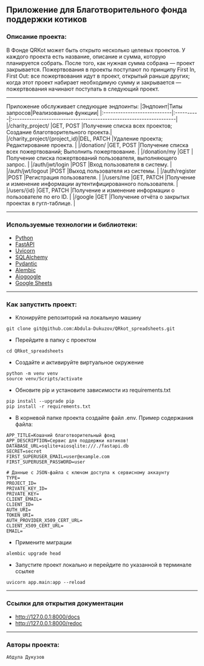 ## Приложение для Благотворительного фонда поддержки котиков


### Описание проекта:

В Фонде QRKot может быть открыто несколько целевых проектов. У каждого проекта есть название, описание и сумма, которую планируется собрать. После того, как нужная сумма собрана — проект закрывается.
Пожертвования в проекты поступают по принципу First In, First Out: все пожертвования идут в проект, открытый раньше других; когда этот проект набирает необходимую сумму и закрывается — пожертвования начинают поступать в следующий проект.

---

Приложение обслуживает следующие эндпоинты:
|Эндпоинт|Типы запросов|Реализованные функции|
|:----------------------------|:----------|:-------------------------------------------------------------------|
|/charity_project/            |GET, POST  |Получение списка всех проектов; Создание благотворительного проекта.|
|/charity_project/{project_id}|DEL, PATCH |Удаление проекта; Редактирование проекта.                           |
|/donation/                   |GET, POST  |Получение списка всех пожертвований; Выполнить пожертвование.       |
|/donation/my                 |GET        |Получение списка пожертвований пользователя, выполняющего запрос.   |
|/auth/jwt/login              |POST       |Вход пользователя в систему.                                        |
|/auth/jwt/logout             |POST       |Выход пользователя из системы.                                      |
|/auth/register               |POST       |Регистрация пользователя.                                           |
|/users/me                    |GET, PATCH |Получение и изменение информации аутентифицированного пользователя. |
|/users/{id}                  |GET, PATCH |Получение и изменение информации о пользователе по его ID.          |
|/google                      |GET        |Получение отчёта о закрытых проектах в гугл-таблице.                |

---

### Используемые технологии и библиотеки:
* [Python](https://www.python.org/)
* [FastAPI](https://fastapi.tiangolo.com/)
* [Uvicorn](https://www.uvicorn.org/)
* [SQLAlchemy](https://docs.sqlalchemy.org/en/14/)
* [Pydantic](https://docs.pydantic.dev/latest/)
* [Alembic](https://alembic.sqlalchemy.org/en/latest/)
* [Aiogoogle](https://aiogoogle.readthedocs.io/en/latest/#)
* [Google Sheets](https://www.google.ru/intl/ru/sheets/about/)

---

### Как запустить проект:

- Клонируйте репозиторий на локальную машину

```
git clone git@github.com:Abdula-Dukuzov/QRkot_spreadsheets.git
```

- Перейдите в папку с проектом

```
cd QRkot_spreadsheets
```

- Создайте и активируйте виртуальное окружение

```
python -m venv venv
source venv/Scripts/activate
```

- Обновите pip и установите зависимости из requirements.txt

```
pip install --upgrade pip
pip install -r requirements.txt
```

- В корневой папке проекта создайте файл .env. Пример содержания файла:

```
APP_TITLE=Кошачий благотворительный фонд 
APP_DESCRIPTION=Сервис для поддержки котиков!
DATABASE_URL=sqlite+aiosqlite:///./fastapi.db
SECRET=secret
FIRST_SUPERUSER_EMAIL=user@example.com
FIRST_SUPERUSER_PASSWORD=user

# Данные с JSON-файла с ключом доступа к сервисному аккаунту
TYPE=
PROJECT_ID=
PRIVATE_KEY_ID=
PRIVATE_KEY=
CLIENT_EMAIL=
CLIENT_ID=
AUTH_URI=
TOKEN_URI=
AUTH_PROVIDER_X509_CERT_URL=
CLIENT_X509_CERT_URL=
EMAIL=

```

- Примените миграции

```
alembic upgrade head
```

- Запустите проект локально и перейдите по указанной в терминале ссылке

```
uvicorn app.main:app --reload
```

---

### Ссылки для открытия документации

* http://127.0.0.1:8000/docs
* http://127.0.0.1:8000/redoc

---

### Авторы проекта:

    Абдула Дукузов
